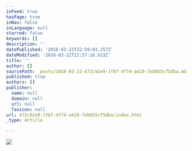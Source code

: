 ```yaml
---
inFeed: true
hasPage: true
inNav: false
inLanguage: null
starred: false
keywords: []
description: ''
datePublished: '2016-03-22T22:59:03.257Z'
dateModified: '2016-03-22T22:57:16.933Z'
title: ''
author: []
sourcePath: _posts/2016-03-22-472c92e9-1f6f-4f74-a429-7eb855cf5dba.md
published: true
authors: []
publisher:
  name: null
  domain: null
  url: null
  favicon: null
url: 472c92e9-1f6f-4f74-a429-7eb855cf5dba/index.html
_type: Article

---
```

![](https://s3-us-west-2.amazonaws.com/the-grid-img/p/fe13e408b5e00b6ddd9bce47a7fde4fb348af788.jpg)